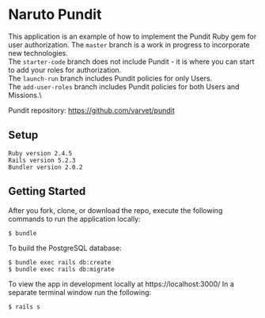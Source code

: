 # Naruto Pundit

This application is an example of how to implement the Pundit Ruby gem for user authorization.
The `master` branch is a work in progress to incorporate new technologies.\
The `starter-code` branch does not include Pundit - it is where you can start to add your roles for authorization.\
The `launch-run` branch includes Pundit policies for only Users.\
The `add-user-roles` branch includes Pundit policies for both Users and Missions.\

Pundit repository: https://github.com/varvet/pundit

## Setup
```
Ruby version 2.4.5
Rails version 5.2.3
Bundler version 2.0.2
```

## Getting Started
After you fork, clone, or download the repo, execute the following commands to run the application locally:
```
$ bundle
```

To build the PostgreSQL database:
```
$ bundle exec rails db:create
$ bundle exec rails db:migrate
```

To view the app in development locally at https://localhost:3000/
In a separate terminal window run the following:
```
$ rails s
```
